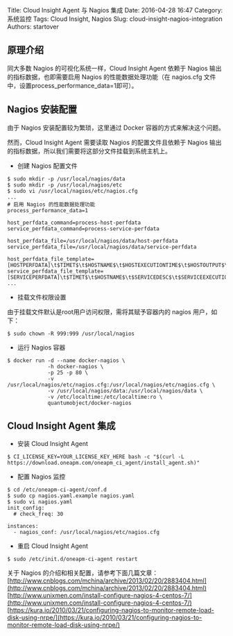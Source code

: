 Title: Cloud Insight Agent 与 Nagios 集成
Date: 2016-04-28 16:47
Category: 系统监控
Tags: Cloud Insight, Nagios
Slug: cloud-insight-nagios-integration
Authors: startover

## 原理介绍

同大多数 Nagios 的可视化系统一样，Cloud Insight Agent 依赖于 Nagios 输出的指标数据，也即需要启用 Nagios 的性能数据处理功能（在 nagios.cfg 文件中，设置process_performance_data=1即可）。

## Nagios 安装配置

由于 Nagios 安装配置较为繁琐，这里通过 Docker 容器的方式来解决这个问题。

然而，Cloud Insight Agent 需要读取 Nagios 的配置文件且依赖于 Nagios 输出的指标数据，所以我们需要将这部分文件挂载到系统主机上。

* 创建 Nagios 配置文件

```
$ sudo mkdir -p /usr/local/nagios/data
$ sudo mkdir -p /usr/local/nagios/etc
$ sudo vi /usr/local/nagios/etc/nagios.cfg
...
# 启用 Nagios 的性能数据处理功能
process_performance_data=1

host_perfdata_command=process-host-perfdata
service_perfdata_command=process-service-perfdata

host_perfdata_file=/usr/local/nagios/data/host-perfdata
service_perfdata_file=/usr/local/nagios/data/service-perfdata

host_perfdata_file_template=[HOSTPERFDATA]\t$TIMET$\t$HOSTNAME$\t$HOSTEXECUTIONTIME$\t$HOSTOUTPUT$\t$HOSTPERFDATA$
service_perfdata_file_template=[SERVICEPERFDATA]\t$TIMET$\t$HOSTNAME$\t$SERVICEDESC$\t$SERVICEEXECUTIONTIME$\t$SERVICELATENCY$\t$SERVICEOUTPUT$\t$SERVICEPERFDATA$
...
```

* 挂载文件权限设置

由于挂载文件默认是root用户访问权限，需将其赋予容器内的 nagios 用户，如下：

```
$ sudo chown -R 999:999 /usr/local/nagios
```

* 运行 Nagios 容器

```
$ docker run -d --name docker-nagios \
             -h docker-nagios \
             -p 25 -p 80 \
             -v /usr/local/nagios/etc/nagios.cfg:/usr/local/nagios/etc/nagios.cfg \
             -v /usr/local/nagios/data:/usr/local/nagios/data \
             -v /etc/localtime:/etc/localtime:ro \
             quantumobject/docker-nagios
```

## Cloud Insight Agent 集成

* 安装 Cloud Insight Agent

```
$ CI_LICENSE_KEY=YOUR_LICENSE_KEY_HERE bash -c "$(curl -L https://download.oneapm.com/oneapm_ci_agent/install_agent.sh)"
```

* 配置 Nagios 监控

```
$ cd /etc/oneapm-ci-agent/conf.d
$ sudo cp nagios.yaml.example nagios.yaml
$ sudo vi nagios.yaml
init_config:
  # check_freq: 30

instances:
  - nagios_conf: /usr/local/nagios/etc/nagios.cfg
```

* 重启 Cloud Insight Agent

```
$ sudo /etc/init.d/oneapm-ci-agent restart
```


关于 Nagios 的介绍和相关配置，请参考下面几篇文章：  
[http://www.cnblogs.com/mchina/archive/2013/02/20/2883404.html](http://www.cnblogs.com/mchina/archive/2013/02/20/2883404.html)  
[http://www.unixmen.com/install-configure-nagios-4-centos-7/](http://www.unixmen.com/install-configure-nagios-4-centos-7/)  
[https://kura.io/2010/03/21/configuring-nagios-to-monitor-remote-load-disk-using-nrpe/](https://kura.io/2010/03/21/configuring-nagios-to-monitor-remote-load-disk-using-nrpe/)
